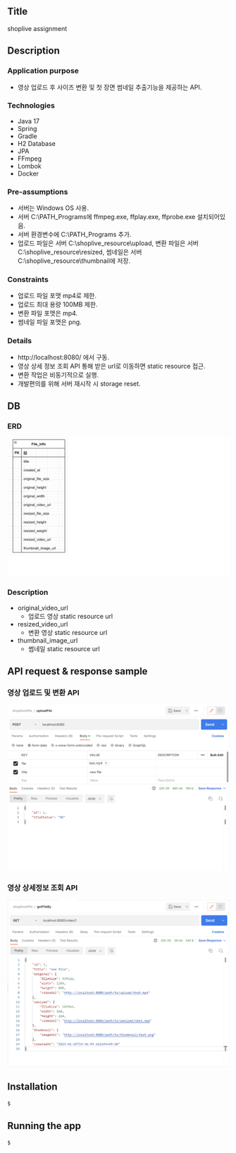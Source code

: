 ## Title

shoplive assignment

## Description

### Application purpose

* 영상 업로드 후 사이즈 변환 및 첫 장면 썸네일 추출기능을 제공하는 API. 

### Technologies
* Java 17
* Spring
* Gradle
* H2 Database
* JPA
* FFmpeg
* Lombok
* Docker

### Pre-assumptions
* 서버는 Windows OS 사용.
* 서버 C:\PATH_Programs에 ffmpeg.exe, ffplay.exe, ffprobe.exe 설치되어있음.
* 서버 환경변수에 C:\PATH_Programs 추가.
* 업로드 파일은 서버 C:\shoplive_resource\upload, 변환 파일은 서버 C:\shoplive_resource\resized, 썸네일은 서버 C:\shoplive_resource\thumbnail에 저장.

### Constraints
* 업로드 파일 포맷 mp4로 제한.
* 업로드 최대 용량 100MB 제한.
* 변환 파일 포맷은 mp4. 
* 썸네일 파일 포맷은 png.

### Details
* http://localhost:8080/ 에서 구동.
* 영상 상세 정보 조회 API 통해 받은 url로 이동하면 static resource 접근.
* 변환 작업은 비동기적으로 실행.
* 개발편의를 위해 서버 재시작 시 storage reset.

## DB
### ERD
![alt text](./img/shoplive_db_schema.png)

### Description
* original_video_url
  * 업로드 영상 static resource url
* resized_video_url
  * 변환 영상 static resource url 
* thumbnail_image_url
  * 썸네일 static resource url

## API request & response sample
### 영상 업로드 및 변환 API
![alt text](./img/uploadFile.png)
### 영상 상세정보 조회 API
![alt text](./img/getFileBy.png)
## Installation

```bash
$ 
```

## Running the app

```bash
$ 

```
